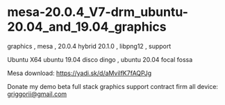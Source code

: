 # mesa-20.0.4_V7-drm_ubuntu-20.04_and_19.04_graphics
graphics , mesa , 20.0.4 hybrid 20.1.0 , libpng12 , support

Ubuntu X64 ubuntu 19.04 disco dingo , ubuntu 20.04 focal fossa

Mesa download: https://yadi.sk/d/aMvilfK7fAQPJg

Donate my demo beta full stack graphics support contract firm all device: griggorii@gmail.com
